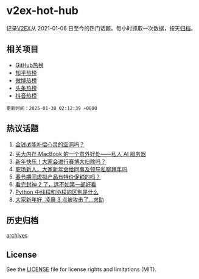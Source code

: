 # v2ex-hot-hub

 记录[V2EX](https://www.v2ex.com/)从 2021-01-06 日至今的热门话题。每小时抓取一次数据，按天[归档](archives)。
 
 ## 相关项目

- [GitHub热榜](https://github.com/lonnyzhang423/github-hot-hub)
- [知乎热榜](https://github.com/lonnyzhang423/zhihu-hot-hub)
- [微博热榜](https://github.com/lonnyzhang423/weibo-hot-hub)
- [头条热榜](https://github.com/lonnyzhang423/toutiao-hot-hub)
- [抖音热榜](https://github.com/lonnyzhang423/douyin-hot-hub)


 `更新时间：2025-01-30 02:12:39 +0800`

## 热议话题

1. [金钱💰能补偿心灵的空洞吗？](https://www.v2ex.com/t/1108266)
1. [买大内存 MacBook 的一个意外好处——私人 AI 服务器](https://www.v2ex.com/t/1108245)
1. [新年快乐！大家会进行赛博大扫除吗？](https://www.v2ex.com/t/1108248)
1. [职场新人，大家新年会给同事及领导私聊拜年吗](https://www.v2ex.com/t/1108258)
1. [春节期间虚拟产品有特价促销的吗？](https://www.v2ex.com/t/1108246)
1. [看完封神 2 了，远不如第一部好看](https://www.v2ex.com/t/1108274)
1. [Python 中线程和协程的区别是什么](https://www.v2ex.com/t/1108272)
1. [大家新年好, 凌晨 3 点被攻击了...求助](https://www.v2ex.com/t/1108257)

## 历史归档

[archives](archives)

## License

See the [LICENSE](LICENSE) file for license rights and limitations (MIT).
